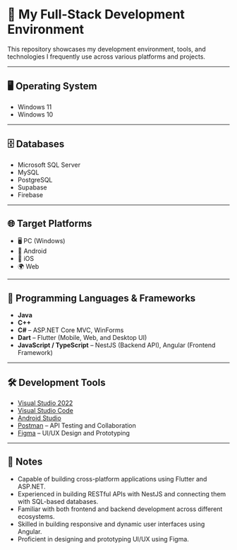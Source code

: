 # 💼 My Full-Stack Development Environment

This repository showcases my development environment, tools, and technologies I frequently use across various platforms and projects.

---

## 🖥️ Operating System
- Windows 11
- Windows 10

---

## 🗄️ Databases
- Microsoft SQL Server
- MySQL
- PostgreSQL
- Supabase
- Firebase

---

## 🌐 Target Platforms
- 🖥️ PC (Windows)
- 📱 Android
- 🍏 iOS
- 🌍 Web

---

## 🧠 Programming Languages & Frameworks
- **Java**
- **C++**
- **C#** – ASP.NET Core MVC, WinForms
- **Dart** – Flutter (Mobile, Web, and Desktop UI)
- **JavaScript / TypeScript** – NestJS (Backend API), Angular (Frontend Framework)

---

## 🛠️ Development Tools
- [Visual Studio 2022](https://visualstudio.microsoft.com/vs/)
- [Visual Studio Code](https://code.visualstudio.com/)
- [Android Studio](https://developer.android.com/studio)
- [Postman](https://www.postman.com/) – API Testing and Collaboration
- [Figma](https://www.figma.com/) – UI/UX Design and Prototyping

---

## 📌 Notes
- Capable of building cross-platform applications using Flutter and ASP.NET.
- Experienced in building RESTful APIs with NestJS and connecting them with SQL-based databases.
- Familiar with both frontend and backend development across different ecosystems.
- Skilled in building responsive and dynamic user interfaces using Angular.
- Proficient in designing and prototyping UI/UX using Figma.


<!---
HSUxTHP/HSUxTHP is a ✨ special ✨ repository because its `README.md` (this file) appears on your GitHub profile.
You can click the Preview link to take a look at your changes.
--->

